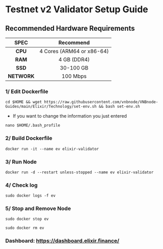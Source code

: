 # Testnet v2 Validator Setup Guide

## Recommended Hardware Requirements 

|   SPEC      |        Recommend          |
| :---------: | :-----------------------: |
|   **CPU**   | 4 Cores (ARM64 or x86-64) |
|   **RAM**   |        4 GB (DDR4)        |
|   **SSD**   |        30-100 GB          |
| **NETWORK** |        100 Mbps           |

### 1/ Edit Dockerfile
```
cd $HOME && wget https://raw.githubusercontent.com/vnbnode/VNBnode-Guides/main/Elixir/Technology/set-env.sh && bash set-env.sh
```
- If you want to change the information you just entered
```
nano $HOME/.bash_profile
```
### 2/ Build Dockerfile
```
docker run -it --name ev elixir-validator
```
### 3/ Run Node
```
docker run -d --restart unless-stopped --name ev elixir-validator
```
### 4/ Check log
```
sudo docker logs -f ev
```
### 5/ Stop and Remove Node
```
sudo docker stop ev
```
```
sudo docker rm ev
```

### Dashboard: https://dashboard.elixir.finance/